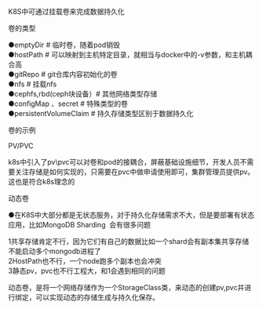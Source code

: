 K8S中可通过挂载卷来完成数据持久化  
  

卷的类型  
  
●emptyDir # 临时卷，随着pod销毁  
●hostPath # 可以映射到主机特定目录，就相当与docker中的-v参数，和主机耦合高  
●gitRepo # git仓库内容初始化的卷  
●nfs # 挂载nfs  
●cephfs,rbd(ceph块设备）# 其他网络类型存储  
●configMap 、secret # 特殊类型的卷  
●persistentVolumeClaim # 持久存储类型区别于数据持久化  
  

卷的示例  
  

PV/PVC  
  
k8s中引入了pv\pvc可以对卷和pod的接耦合，屏蔽基础设施细节，开发人员不需要关注存储是如何实现的，只需要在pvc中做申请使用即可，集群管理员提供pv。这也是符合k8s理念的  
  

动态卷  
  
●在K8S中大部分都是无状态服务，对于持久化存储需求不大，但是要部署有状态应用，比如MongoDB Sharding  会有很多问题  
  
1共享存储肯定不行，因为它们有自己的数据比如一个shard会有副本集共享存储不能启动多个mongodb进程了  
2HostPath也不行，一个node跑多个副本也会冲突  
3静态pv，pvc也不行工程大，和1会遇到相同的问题  
  
动态卷，是将一个网络存储作为一个StorageClass类，来动态的创建pv,pvc并进行绑定，可以实现动态的存储生成与持久化保存。  